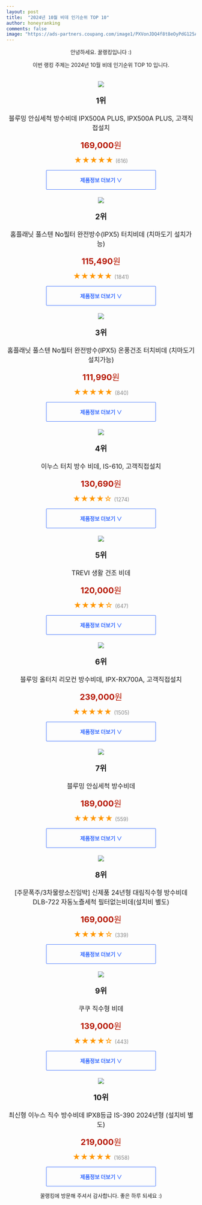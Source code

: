 ```yaml
---
layout: post
title:  "2024년 10월 비데 인기순위 TOP 10"
author: honeyranking
comments: false
image: "https://ads-partners.coupang.com/image1/PXVonJDQ4f8t8eOyPdG125AJZ1ISB1SrH3Mfxm1zlDTmyVflikdLkHrO5rAvCobMXesffoqwPkYX9kVNsKx6k7gSN12Kv7wX9WU9usGpkbLteWo9nQKF1ubGhCUwOGg_or1PmaBMjP5KZ1fr0_azszwNOf5AHTxDsA5n9hTg8DDFisM7N8xHOZTvNZk05XS64ISX9UEb-htpQgD5XrocbeCgGoW6E7uUB5QHYpupxg6Nawd85OMrbJ41_zoIISpemYHfkN69xpy9LOnObf1b-P480maWgxMA7uSB7tw2yg=="
---
```

<p style="text-align: center;">안녕하세요. 꿀랭킹입니다 :)</p>
<p style="text-align: center;">이번 랭킹 주제는 2024년 10월 비데 인기순위 TOP 10 입니다.</p><center><img src="https://ads-partners.coupang.com/image1/PXVonJDQ4f8t8eOyPdG125AJZ1ISB1SrH3Mfxm1zlDTmyVflikdLkHrO5rAvCobMXesffoqwPkYX9kVNsKx6k7gSN12Kv7wX9WU9usGpkbLteWo9nQKF1ubGhCUwOGg_or1PmaBMjP5KZ1fr0_azszwNOf5AHTxDsA5n9hTg8DDFisM7N8xHOZTvNZk05XS64ISX9UEb-htpQgD5XrocbeCgGoW6E7uUB5QHYpupxg6Nawd85OMrbJ41_zoIISpemYHfkN69xpy9LOnObf1b-P480maWgxMA7uSB7tw2yg==" style="margin-top:20px" /></center><p style="text-align: center; font-size: 20px"><b>1위</b></p><p style="text-align: center; font-size: 17px">블루밍 안심세척 방수비데 IPX500A PLUS, IPX500A PLUS, 고객직접설치</p><p style="text-align: center;"><span style="color: #b61800; font-size: 22px;"><b>169,000</b>원</span></p><p style="text-align: center;"><span style="color: #ff9600; font-size: 20px;">★★★★★ </span><span style="color: #878787;">(616)</span></p><center><a href="https://link.coupang.com/re/AFFSDP?lptag=AF3899140&subid=honeyrank&pageKey=5455506230&itemId=8337256071&vendorItemId=75625078264&traceid=V0-153-fdb6297dd06742bc&clickBeacon=660cfe00-880b-11ef-8e7f-42f4dedf7909%7E3&requestid=20241012050000966028982287&token=31850C%7CMIXED"><div style="font-size: 14px; display: inline-block; padding: 15px 90px; color: #346aff; border-radius: 2px; border: 1px solid #346aff; cursor: pointer;"><b>제품정보 더보기 &or;</b></div></a></center><center><img src="https://ads-partners.coupang.com/image1/7OzEn36JpHbrJnmC7BSUTUASCx6Y3xBXrtwF5JNdOvnsD0dEWtWwvC9dYSD3CTX5Iurw9OlIYNLi_9Fkth0GOCU0aKycAVtEj4gK1iGxvQ74kQ9ax1tICsE5tNavOkZn0IWSQFW_gsqwi3zFGoom7GzF1Jw-_rXLd9jNZ598H4GgEIsESH67IZsu5QP_Wzmhbe69hVV7ccSIanHb3sGjAAktzrhbbWGV4zlIPruaB4_d-1hcu2_RFNLLtNrxF7NMeTQkj-vv9v7hH488IknKo0U3zm0T5omJ9ZaN" style="margin-top:20px" /></center><p style="text-align: center; font-size: 20px"><b>2위</b></p><p style="text-align: center; font-size: 17px">홈플래닛 풀스텐 No필터 완전방수(IPX5) 터치비데 (치마도기 설치가능)</p><p style="text-align: center;"><span style="color: #b61800; font-size: 22px;"><b>115,490</b>원</span></p><p style="text-align: center;"><span style="color: #ff9600; font-size: 20px;">★★★★★ </span><span style="color: #878787;">(1841)</span></p><center><a href="https://link.coupang.com/re/AFFSDP?lptag=AF3899140&subid=honeyrank&pageKey=5601832871&itemId=9022384753&vendorItemId=76308808758&traceid=V0-153-0aef236332ef3e15&requestid=20241012050000966028982287&token=31850C%7CMIXED"><div style="font-size: 14px; display: inline-block; padding: 15px 90px; color: #346aff; border-radius: 2px; border: 1px solid #346aff; cursor: pointer;"><b>제품정보 더보기 &or;</b></div></a></center><center><img src="https://ads-partners.coupang.com/image1/0oFWmGV8MZo5hoeh0jq65E6gZ9rEbZBYb213-4Km8KKIUH3NpOMBrQYRhhVzUrMb7jPBIIjo-KOaxNjblI3zsaIi5CEPj53qKhXWyGmEMDP_8VxN9KYJECejkPFgZhNQtHS2LtFdYdC2QMWZWaV5ui1AM0cltdIEN20KDgc9bROLDNi7OuU_1We40YUip-AKm5pV9wSTuxirzdDA6HK4AKJq5oiJjvOT9I8YLq3W8a-fwpyDQaYhM-Ynvfaa3cC1ly7np770AdG1L5QruMiqyNIw9W7anlnAREB3" style="margin-top:20px" /></center><p style="text-align: center; font-size: 20px"><b>3위</b></p><p style="text-align: center; font-size: 17px">홈플래닛 풀스텐 No필터 완전방수(IPX5) 온풍건조 터치비데 (치마도기 설치가능)</p><p style="text-align: center;"><span style="color: #b61800; font-size: 22px;"><b>111,990</b>원</span></p><p style="text-align: center;"><span style="color: #ff9600; font-size: 20px;">★★★★★ </span><span style="color: #878787;">(840)</span></p><center><a href="https://link.coupang.com/re/AFFSDP?lptag=AF3899140&subid=honeyrank&pageKey=5601832718&itemId=9022384062&vendorItemId=76308808900&traceid=V0-153-79f8d1be22d104e0&requestid=20241012050000966028982287&token=31850C%7CMIXED"><div style="font-size: 14px; display: inline-block; padding: 15px 90px; color: #346aff; border-radius: 2px; border: 1px solid #346aff; cursor: pointer;"><b>제품정보 더보기 &or;</b></div></a></center><center><img src="https://ads-partners.coupang.com/image1/zdifmdfEah3twltizZNhNLrB7XeqYkQ5v6mqPQ2RcyB6Ks5hfMT5mtRfLFbb2femTLXHa5KNono7Xg95p2g7_JknG1mIOlzmjKTRrsaDq3kBbwFKZw3F5gpBfR06My2j34NR9VbirWPt2mpgUpeVfjQ4dPecOLCoB526-KdHghCXNiW_zoLeTrVZmz3UL0wSwEjv2sm-FsPDKrFBKUhOovGfZ-o_6en_9XwSN8dQGv1GpAn_fJdKs54XKfOi1nfO2rxIFHeTPAW3Wc2ga-8oxpf-TldsihNmmU4UfeF6cCo=" style="margin-top:20px" /></center><p style="text-align: center; font-size: 20px"><b>4위</b></p><p style="text-align: center; font-size: 17px">이누스 터치 방수 비데, IS-610, 고객직접설치</p><p style="text-align: center;"><span style="color: #b61800; font-size: 22px;"><b>130,690</b>원</span></p><p style="text-align: center;"><span style="color: #ff9600; font-size: 20px;">★★★★☆ </span><span style="color: #878787;">(1274)</span></p><center><a href="https://link.coupang.com/re/AFFSDP?lptag=AF3899140&subid=honeyrank&pageKey=4506441009&itemId=5416116529&vendorItemId=72716045665&traceid=V0-153-a7a98400b14c885c&clickBeacon=660d2510-880b-11ef-8cef-25cabd1bc081%7E3&requestid=20241012050000966028982287&token=31850C%7CMIXED"><div style="font-size: 14px; display: inline-block; padding: 15px 90px; color: #346aff; border-radius: 2px; border: 1px solid #346aff; cursor: pointer;"><b>제품정보 더보기 &or;</b></div></a></center><center><img src="https://ads-partners.coupang.com/image1/Dv3LxqblBM9t9vzGDpLjBZ6r4KZEcfRFhnX9Vmbw9fa4vhjke3wzVbEtqD470zC98ovHhzNUKtDVHaQMHjzLXbw3ZhJDzJsyRGSNxcGKOR9ywWq7oaLdlVf5j0SaJkSqTAHMN-5DAnI8pS0Jbn_GFjnV0q7xd6s1lPjlcaE06kM4SiLOJEEFWqVSaf4PkL0PYJthwSLLS5RVBbG2_sI3KEzfk5l4OUvZQ-WTfo1HyUk-XVhlWKdVDTEFYtVlkeHrvykyeh0ZSGInxfTyyF21V58RM2MgApXlha4=" style="margin-top:20px" /></center><p style="text-align: center; font-size: 20px"><b>5위</b></p><p style="text-align: center; font-size: 17px">TREVI 생활 건조 비데</p><p style="text-align: center;"><span style="color: #b61800; font-size: 22px;"><b>120,000</b>원</span></p><p style="text-align: center;"><span style="color: #ff9600; font-size: 20px;">★★★★☆ </span><span style="color: #878787;">(647)</span></p><center><a href="https://link.coupang.com/re/AFFSDP?lptag=AF3899140&subid=honeyrank&pageKey=8049309019&itemId=22568654586&vendorItemId=73638276888&traceid=V0-153-ebbe086c157ee665&requestid=20241012050000966028982287&token=31850C%7CMIXED"><div style="font-size: 14px; display: inline-block; padding: 15px 90px; color: #346aff; border-radius: 2px; border: 1px solid #346aff; cursor: pointer;"><b>제품정보 더보기 &or;</b></div></a></center><center><img src="https://ads-partners.coupang.com/image1/dW0rkFPYKQv5NdKndVQp29nQewX4KlnCHOAedCoZkUJf7WxBhddzoo1H9ZYNg7jys5rmPN0o9UxJUWbzd2dxV8FQ0QLsvUpRWkFbimHSEujBZTBM73evdfjnngyzy43L4EHUmhfc5St8r6w9Nn5CdGtFZJUu_Rkafo1Ge1JC65i4afYmi7BUcWwXLI0dj2h0s-95UJmlamO-cbRLNBXCCvIo6YqxqCmHQjU9AfE6nx4r0ge67SLUyX_-O-topUM9GWkr-LhMSb-DLQioaB9cdIQ7BOzWWIuw2t1mdcJnfw==" style="margin-top:20px" /></center><p style="text-align: center; font-size: 20px"><b>6위</b></p><p style="text-align: center; font-size: 17px">블루밍 올터치 리모컨 방수비데, IPX-RX700A, 고객직접설치</p><p style="text-align: center;"><span style="color: #b61800; font-size: 22px;"><b>239,000</b>원</span></p><p style="text-align: center;"><span style="color: #ff9600; font-size: 20px;">★★★★★ </span><span style="color: #878787;">(1505)</span></p><center><a href="https://link.coupang.com/re/AFFSDP?lptag=AF3899140&subid=honeyrank&pageKey=1553432538&itemId=2657107151&vendorItemId=70358340031&traceid=V0-153-940f6470b9c18c55&clickBeacon=660d2510-880b-11ef-afc2-cefcd763214b%7E3&requestid=20241012050000966028982287&token=31850C%7CMIXED"><div style="font-size: 14px; display: inline-block; padding: 15px 90px; color: #346aff; border-radius: 2px; border: 1px solid #346aff; cursor: pointer;"><b>제품정보 더보기 &or;</b></div></a></center><center><img src="https://ads-partners.coupang.com/image1/hrJhFjUrdPweeo9NhvFBY3CIxnbPNqvunSgm1JChRDNY0UWCmQydaggENaC7hQZ6aIqVXg_9QXUkXuUrTtcGnfw3nYGBYtWWaYleXKluc4R8PJwZMOpvB4VApFdmvaW45du6XsCA88uUq6ZD6UGGoXbVKX02rv99SgB6b2bxRiqskJZX3r5olNelOm3uveYpw4AxXRC8_Vg0MxPHq0_pKrWLTKaDAKPDroKtg7OAui0kxcU3gfTsqXn1m87iX0kLt1AxEtVaMI2wvxCorT-eINKP5I3DVypIuIwX" style="margin-top:20px" /></center><p style="text-align: center; font-size: 20px"><b>7위</b></p><p style="text-align: center; font-size: 17px">블루밍 안심세척 방수비데</p><p style="text-align: center;"><span style="color: #b61800; font-size: 22px;"><b>189,000</b>원</span></p><p style="text-align: center;"><span style="color: #ff9600; font-size: 20px;">★★★★★ </span><span style="color: #878787;">(559)</span></p><center><a href="https://link.coupang.com/re/AFFSDP?lptag=AF3899140&subid=honeyrank&pageKey=5455506230&itemId=19248115350&vendorItemId=86363935612&traceid=V0-153-fdb6297dd06742bc&requestid=20241012050000966028982287&token=31850C%7CMIXED"><div style="font-size: 14px; display: inline-block; padding: 15px 90px; color: #346aff; border-radius: 2px; border: 1px solid #346aff; cursor: pointer;"><b>제품정보 더보기 &or;</b></div></a></center><center><img src="https://ads-partners.coupang.com/image1/ChGcU4WPAlGdDX0RCvu5DNN2doIDL3sfGC-bexGTgJEdcNweXZTn6MTGM5FEyvwsc5AL7Jh2APVOFtG9l19pgbxDbF8Il9E11pv9iqkcM9qBexZGmcYqVAJCPZWLbX7HkD987XwQ5zFJFJzldlzfAhMgC3SsaKmFX1bgfkvcJASG5abA-0GqQoVLQARQHGFjoI3S-PLoSXNEFiHgz4R8YopBPNc22eNqubpnexT0pOzwSVRYwIXPtujtao7jg-LmoYW8kSIF77SaUKDSIrZfbiiRK14FaB24yRX1WE9JI7KKYIYmEEE7256G0Gq32A==" style="margin-top:20px" /></center><p style="text-align: center; font-size: 20px"><b>8위</b></p><p style="text-align: center; font-size: 17px">[주문폭주/3차물량소진임박] 신제품 24년형 대림직수형 방수비데 DLB-722 자동노즐세척 필터없는비데(설치비 별도)</p><p style="text-align: center;"><span style="color: #b61800; font-size: 22px;"><b>169,000</b>원</span></p><p style="text-align: center;"><span style="color: #ff9600; font-size: 20px;">★★★★☆ </span><span style="color: #878787;">(339)</span></p><center><a href="https://link.coupang.com/re/AFFSDP?lptag=AF3899140&subid=honeyrank&pageKey=7969624324&itemId=22068558168&vendorItemId=89116265707&traceid=V0-153-f9babfe7db44173e&clickBeacon=660d2510-880b-11ef-906f-0efc48e6a973%7E3&requestid=20241012050000966028982287&token=31850C%7CMIXED"><div style="font-size: 14px; display: inline-block; padding: 15px 90px; color: #346aff; border-radius: 2px; border: 1px solid #346aff; cursor: pointer;"><b>제품정보 더보기 &or;</b></div></a></center><center><img src="https://ads-partners.coupang.com/image1/MT1sLH-jjHVMVQ3VMdfAHu4acQ3194STav2UOiOj2LH6tOkcZMW5y1272k_wZB7Bk1iWdCOGzaQPR8JAm6AZ-lXNElF2wN14wsgOAYnBaBgLMJSP6ULZMwprtvjPigg4w91fcbtrOMgSDx0ay32fUqIVTRSOw4XrgWtayON7WwvyAaQPQcLV85l8vnkaRaGZPkr7XdNkKiCw1VAoamduwYIGLl1OdhnjObNa-_ZmQI-rdVX1oH8D0aEg8PjMNYBJ0YS2m-nZQAOIfHHUVdaXfqU40CdnLBHGfxYTxg==" style="margin-top:20px" /></center><p style="text-align: center; font-size: 20px"><b>9위</b></p><p style="text-align: center; font-size: 17px">쿠쿠 직수형 비데</p><p style="text-align: center;"><span style="color: #b61800; font-size: 22px;"><b>139,000</b>원</span></p><p style="text-align: center;"><span style="color: #ff9600; font-size: 20px;">★★★★☆ </span><span style="color: #878787;">(443)</span></p><center><a href="https://link.coupang.com/re/AFFSDP?lptag=AF3899140&subid=honeyrank&pageKey=4657237802&itemId=5812551773&vendorItemId=73110989422&traceid=V0-153-4daeeb22d81ff566&requestid=20241012050000966028982287&token=31850C%7CMIXED"><div style="font-size: 14px; display: inline-block; padding: 15px 90px; color: #346aff; border-radius: 2px; border: 1px solid #346aff; cursor: pointer;"><b>제품정보 더보기 &or;</b></div></a></center><center><img src="https://ads-partners.coupang.com/image1/YqAhlNEKzRU5XFaPYuzI0rPnNtjjqVlurC8APTTE9cyLMtBxpizk5Z4T8HhlU1wJPMdMCTSDiDecewernMk4Doslqau4aU5byRHpha9HEIR7ZcIlck7ZnupHV28TkbwGq7hiQKPRQEePujPassOJqLtgBkvIrSCQxxDBi67vanD_ABQ1Zqzrr_9TfPZCISP1RAoNp3o2v-7WRzja_0mpQMx9eDwZiP1mZxyCRDFAfefOY4EwVe6hagRUY_aN7hCCbnxm-WfEJpv85H-CqPqKhhN0nE3uOqp-OtUo4ez0LR6TyX7-CLrM8oktFdAW_S0=" style="margin-top:20px" /></center><p style="text-align: center; font-size: 20px"><b>10위</b></p><p style="text-align: center; font-size: 17px">최신형 이누스 직수 방수비데 IPX8등급 IS-390 2024년형 (설치비 별도)</p><p style="text-align: center;"><span style="color: #b61800; font-size: 22px;"><b>219,000</b>원</span></p><p style="text-align: center;"><span style="color: #ff9600; font-size: 20px;">★★★★★ </span><span style="color: #878787;">(1658)</span></p><center><a href="https://link.coupang.com/re/AFFSDP?lptag=AF3899140&subid=honeyrank&pageKey=8168324110&itemId=23317327476&vendorItemId=90908200506&traceid=V0-153-382556837bd9ece7&clickBeacon=660d2510-880b-11ef-8bf9-0574a9ca8787%7E3&requestid=20241012050000966028982287&token=31850C%7CMIXED"><div style="font-size: 14px; display: inline-block; padding: 15px 90px; color: #346aff; border-radius: 2px; border: 1px solid #346aff; cursor: pointer;"><b>제품정보 더보기 &or;</b></div></a></center><p style="text-align: center;">꿀랭킹에 방문해 주셔서 감사합니다. 좋은 하루 되세요 :)</p>